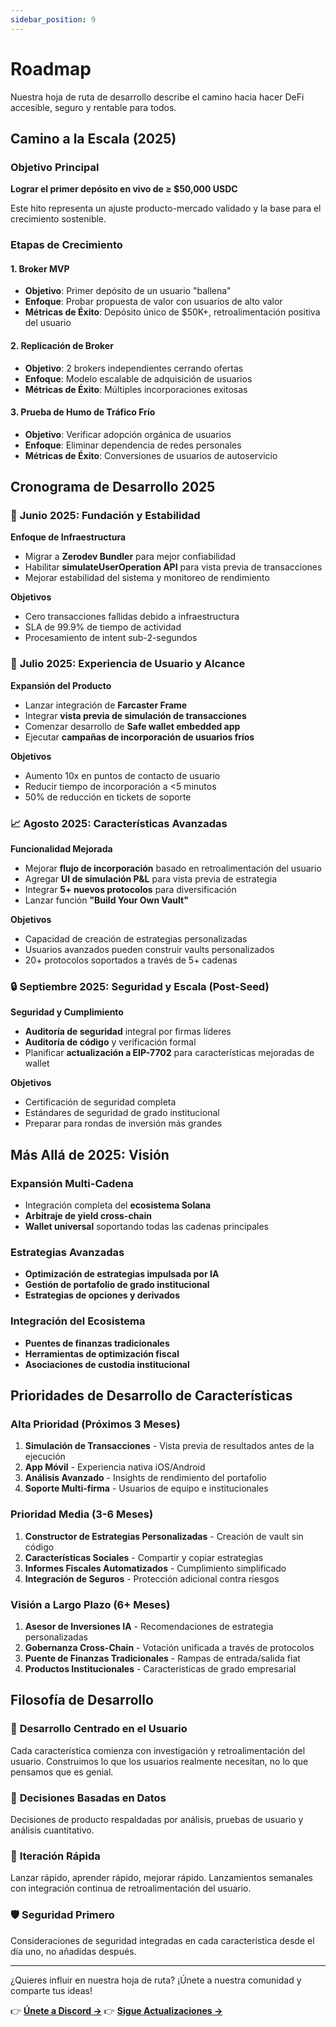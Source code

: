 ```yaml
---
sidebar_position: 9
---
```


# Roadmap

Nuestra hoja de ruta de desarrollo describe el camino hacia hacer DeFi accesible, seguro y rentable
para todos.

## Camino a la Escala (2025)

### Objetivo Principal

**Lograr el primer depósito en vivo de ≥ $50,000 USDC**

Este hito representa un ajuste producto-mercado validado y la base para el crecimiento sostenible.

### Etapas de Crecimiento

#### 1. **Broker MVP**

- **Objetivo**: Primer depósito de un usuario "ballena"
- **Enfoque**: Probar propuesta de valor con usuarios de alto valor
- **Métricas de Éxito**: Depósito único de $50K+, retroalimentación positiva del usuario

#### 2. **Replicación de Broker**

- **Objetivo**: 2 brokers independientes cerrando ofertas
- **Enfoque**: Modelo escalable de adquisición de usuarios
- **Métricas de Éxito**: Múltiples incorporaciones exitosas

#### 3. **Prueba de Humo de Tráfico Frío**

- **Objetivo**: Verificar adopción orgánica de usuarios
- **Enfoque**: Eliminar dependencia de redes personales
- **Métricas de Éxito**: Conversiones de usuarios de autoservicio

## Cronograma de Desarrollo 2025

### 🔧 **Junio 2025: Fundación y Estabilidad**

**Enfoque de Infraestructura**

- Migrar a **Zerodev Bundler** para mejor confiabilidad
- Habilitar **simulateUserOperation API** para vista previa de transacciones
- Mejorar estabilidad del sistema y monitoreo de rendimiento

**Objetivos**

- Cero transacciones fallidas debido a infraestructura
- SLA de 99.9% de tiempo de actividad
- Procesamiento de intent sub-2-segundos

### 🚀 **Julio 2025: Experiencia de Usuario y Alcance**

**Expansión del Producto**

- Lanzar integración de **Farcaster Frame**
- Integrar **vista previa de simulación de transacciones**
- Comenzar desarrollo de **Safe wallet embedded app**
- Ejecutar **campañas de incorporación de usuarios fríos**

**Objetivos**

- Aumento 10x en puntos de contacto de usuario
- Reducir tiempo de incorporación a <5 minutos
- 50% de reducción en tickets de soporte

### 📈 **Agosto 2025: Características Avanzadas**

**Funcionalidad Mejorada**

- Mejorar **flujo de incorporación** basado en retroalimentación del usuario
- Agregar **UI de simulación P&L** para vista previa de estrategia
- Integrar **5+ nuevos protocolos** para diversificación
- Lanzar función **"Build Your Own Vault"**

**Objetivos**

- Capacidad de creación de estrategias personalizadas
- Usuarios avanzados pueden construir vaults personalizados
- 20+ protocolos soportados a través de 5+ cadenas

### 🔒 **Septiembre 2025: Seguridad y Escala (Post-Seed)**

**Seguridad y Cumplimiento**

- **Auditoría de seguridad** integral por firmas líderes
- **Auditoría de código** y verificación formal
- Planificar **actualización a EIP-7702** para características mejoradas de wallet

**Objetivos**

- Certificación de seguridad completa
- Estándares de seguridad de grado institucional
- Preparar para rondas de inversión más grandes

## Más Allá de 2025: Visión

### Expansión Multi-Cadena

- Integración completa del **ecosistema Solana**
- **Arbitraje de yield cross-chain**
- **Wallet universal** soportando todas las cadenas principales

### Estrategias Avanzadas

- **Optimización de estrategias impulsada por IA**
- **Gestión de portafolio de grado institucional**
- **Estrategias de opciones y derivados**

### Integración del Ecosistema

- **Puentes de finanzas tradicionales**
- **Herramientas de optimización fiscal**
- **Asociaciones de custodia institucional**

## Prioridades de Desarrollo de Características

### Alta Prioridad (Próximos 3 Meses)

1. **Simulación de Transacciones** - Vista previa de resultados antes de la ejecución
2. **App Móvil** - Experiencia nativa iOS/Android
3. **Análisis Avanzado** - Insights de rendimiento del portafolio
4. **Soporte Multi-firma** - Usuarios de equipo e institucionales

### Prioridad Media (3-6 Meses)

1. **Constructor de Estrategias Personalizadas** - Creación de vault sin código
2. **Características Sociales** - Compartir y copiar estrategias
3. **Informes Fiscales Automatizados** - Cumplimiento simplificado
4. **Integración de Seguros** - Protección adicional contra riesgos

### Visión a Largo Plazo (6+ Meses)

1. **Asesor de Inversiones IA** - Recomendaciones de estrategia personalizadas
2. **Gobernanza Cross-Chain** - Votación unificada a través de protocolos
3. **Puente de Finanzas Tradicionales** - Rampas de entrada/salida fiat
4. **Productos Institucionales** - Características de grado empresarial

## Filosofía de Desarrollo

### 🎯 **Desarrollo Centrado en el Usuario**

Cada característica comienza con investigación y retroalimentación del usuario. Construimos lo que
los usuarios realmente necesitan, no lo que pensamos que es genial.

### 🔬 **Decisiones Basadas en Datos**

Decisiones de producto respaldadas por análisis, pruebas de usuario y análisis cuantitativo.

### 🚀 **Iteración Rápida**

Lanzar rápido, aprender rápido, mejorar rápido. Lanzamientos semanales con integración continua de
retroalimentación del usuario.

### 🛡️ **Seguridad Primero**

Consideraciones de seguridad integradas en cada característica desde el día uno, no añadidas
después.

---

¿Quieres influir en nuestra hoja de ruta? ¡Únete a nuestra comunidad y comparte tus ideas!

👉 **[Únete a Discord →](https://discord.gg/zap-pilot)** 👉
**[Sigue Actualizaciones →](https://twitter.com/zappilot)**
